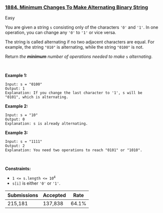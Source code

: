 ### [1884. Minimum Changes To Make Alternating Binary String](https://leetcode.com/problems/minimum-changes-to-make-alternating-binary-string/description/?envType=daily-question&envId=2023-12-24)

Easy

You are given a string `` s `` consisting only of the characters `` '0' `` and `` '1' ``. In one operation, you can change any `` '0' `` to `` '1' `` or vice versa.

The string is called alternating if no two adjacent characters are equal. For example, the string `` "010" `` is alternating, while the string `` "0100" `` is not.

Return _the __minimum__ number of operations needed to make_ `` s `` _alternating_.

 

<strong class="example">Example 1:</strong>

```
Input: s = "0100"
Output: 1
Explanation: If you change the last character to '1', s will be "0101", which is alternating.
```

<strong class="example">Example 2:</strong>

```
Input: s = "10"
Output: 0
Explanation: s is already alternating.
```

<strong class="example">Example 3:</strong>

```
Input: s = "1111"
Output: 2
Explanation: You need two operations to reach "0101" or "1010".
```

 

__Constraints:__

*   <code>1 <= s.length <= 10<sup>4</sup></code>
*   `` s[i] `` is either `` '0' `` or `` '1' ``.

| Submissions    | Accepted     | Rate   |
| -------------- | ------------ | ------ |
| 215,181 | 137,838 | 64.1% |